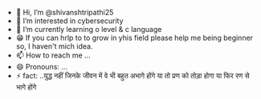- 👋 Hi, I’m @shivanshtripathi25
- 👀 I’m interested in cybersecurity 
- 🌱 I’m currently learning o level & c language
- 😁 If you can hrlp to to grow in yhis field please help me being beginner so, I haven't mich idea.
- 📫 How to reach me ...
- 😄 Pronouns: ...
- ⚡ fact: ..युद्ध नहीं जिनके जीवन में वे भी बहुत अभागे होंगे
या तो प्रण को तोड़ा होगा या फिर रण से भागे होंगे

<!---
shivanshtripathi25/shivanshtripathi25 is a ✨ special ✨ repository because its `README.md` (this file) appears on your GitHub profile.
You can click the Preview link to take a look at your changes.
--->
